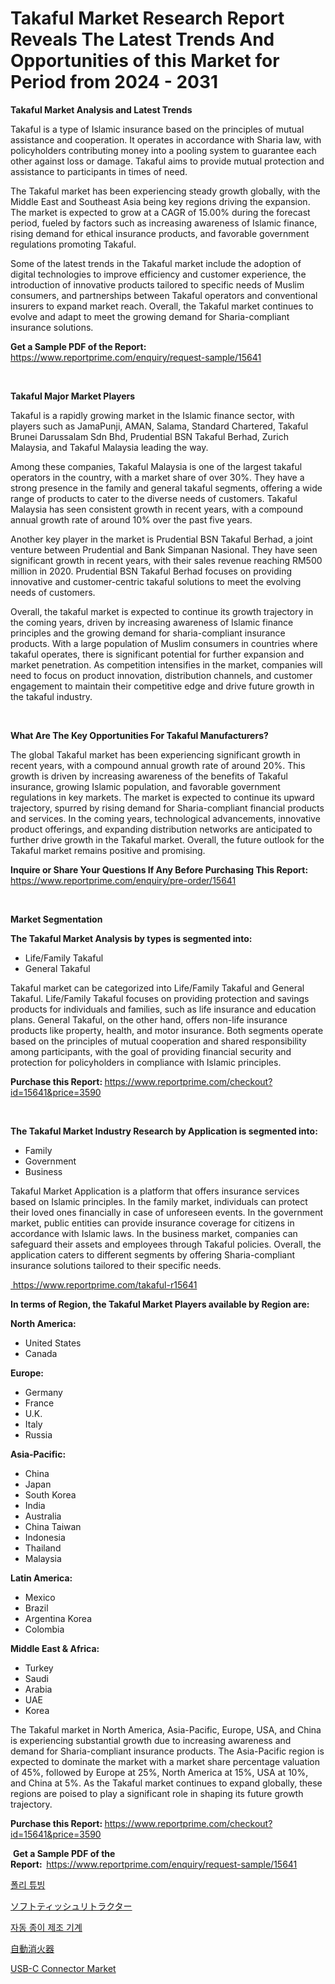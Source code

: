 <p><h1>Takaful Market Research Report Reveals The Latest Trends And Opportunities of this Market for Period from 2024 - 2031</h1></p><p><strong>Takaful Market Analysis and Latest Trends</strong></p>
<p><p>Takaful is a type of Islamic insurance based on the principles of mutual assistance and cooperation. It operates in accordance with Sharia law, with policyholders contributing money into a pooling system to guarantee each other against loss or damage. Takaful aims to provide mutual protection and assistance to participants in times of need.</p><p>The Takaful market has been experiencing steady growth globally, with the Middle East and Southeast Asia being key regions driving the expansion. The market is expected to grow at a CAGR of 15.00% during the forecast period, fueled by factors such as increasing awareness of Islamic finance, rising demand for ethical insurance products, and favorable government regulations promoting Takaful.</p><p>Some of the latest trends in the Takaful market include the adoption of digital technologies to improve efficiency and customer experience, the introduction of innovative products tailored to specific needs of Muslim consumers, and partnerships between Takaful operators and conventional insurers to expand market reach. Overall, the Takaful market continues to evolve and adapt to meet the growing demand for Sharia-compliant insurance solutions.</p></p>
<p><strong>Get a Sample PDF of the Report:&nbsp;</strong> <a href="https://www.reportprime.com/enquiry/request-sample/15641">https://www.reportprime.com/enquiry/request-sample/15641</a></p>
<p>&nbsp;</p>
<p><strong>Takaful Major Market Players</strong></p>
<p><p>Takaful is a rapidly growing market in the Islamic finance sector, with players such as JamaPunji, AMAN, Salama, Standard Chartered, Takaful Brunei Darussalam Sdn Bhd, Prudential BSN Takaful Berhad, Zurich Malaysia, and Takaful Malaysia leading the way.</p><p>Among these companies, Takaful Malaysia is one of the largest takaful operators in the country, with a market share of over 30%. They have a strong presence in the family and general takaful segments, offering a wide range of products to cater to the diverse needs of customers. Takaful Malaysia has seen consistent growth in recent years, with a compound annual growth rate of around 10% over the past five years.</p><p>Another key player in the market is Prudential BSN Takaful Berhad, a joint venture between Prudential and Bank Simpanan Nasional. They have seen significant growth in recent years, with their sales revenue reaching RM500 million in 2020. Prudential BSN Takaful Berhad focuses on providing innovative and customer-centric takaful solutions to meet the evolving needs of customers.</p><p>Overall, the takaful market is expected to continue its growth trajectory in the coming years, driven by increasing awareness of Islamic finance principles and the growing demand for sharia-compliant insurance products. With a large population of Muslim consumers in countries where takaful operates, there is significant potential for further expansion and market penetration. As competition intensifies in the market, companies will need to focus on product innovation, distribution channels, and customer engagement to maintain their competitive edge and drive future growth in the takaful industry.</p></p>
<p>&nbsp;</p>
<p><strong>What Are The Key Opportunities For Takaful Manufacturers?</strong></p>
<p><p>The global Takaful market has been experiencing significant growth in recent years, with a compound annual growth rate of around 20%. This growth is driven by increasing awareness of the benefits of Takaful insurance, growing Islamic population, and favorable government regulations in key markets. The market is expected to continue its upward trajectory, spurred by rising demand for Sharia-compliant financial products and services. In the coming years, technological advancements, innovative product offerings, and expanding distribution networks are anticipated to further drive growth in the Takaful market. Overall, the future outlook for the Takaful market remains positive and promising.</p></p>
<p><strong>Inquire or Share Your Questions If Any Before Purchasing This Report:</strong> <a href="https://www.reportprime.com/enquiry/pre-order/15641">https://www.reportprime.com/enquiry/pre-order/15641</a></p>
<p>&nbsp;</p>
<p><strong>Market Segmentation</strong></p>
<p><strong>The Takaful Market Analysis by types is segmented into:</strong></p>
<p><ul><li>Life/Family Takaful</li><li>General Takaful</li></ul></p>
<p><p>Takaful market can be categorized into Life/Family Takaful and General Takaful. Life/Family Takaful focuses on providing protection and savings products for individuals and families, such as life insurance and education plans. General Takaful, on the other hand, offers non-life insurance products like property, health, and motor insurance. Both segments operate based on the principles of mutual cooperation and shared responsibility among participants, with the goal of providing financial security and protection for policyholders in compliance with Islamic principles.</p></p>
<p><strong>Purchase this Report:&nbsp;</strong><a href="https://www.reportprime.com/checkout?id=15641&price=3590">https://www.reportprime.com/checkout?id=15641&price=3590</a></p>
<p>&nbsp;</p>
<p><strong>The Takaful Market Industry Research by Application is segmented into:</strong></p>
<p><ul><li>Family</li><li>Government</li><li>Business</li></ul></p>
<p><p>Takaful Market Application is a platform that offers insurance services based on Islamic principles. In the family market, individuals can protect their loved ones financially in case of unforeseen events. In the government market, public entities can provide insurance coverage for citizens in accordance with Islamic laws. In the business market, companies can safeguard their assets and employees through Takaful policies. Overall, the application caters to different segments by offering Sharia-compliant insurance solutions tailored to their specific needs.</p></p>
<p><a href="https://www.reportprime.com/takaful-r15641">&nbsp;https://www.reportprime.com/takaful-r15641</a></p>
<p><strong>In terms of Region, the Takaful Market Players available by Region are:</strong></p>
<p>
    <p> <strong> North America: </strong>
        <ul>
            <li>United States</li>
            <li>Canada</li>
        </ul>
        </p> 
    <p> <strong> Europe: </strong>
        <ul>
            <li>Germany</li>
            <li>France</li>
            <li>U.K.</li>
            <li>Italy</li>
            <li>Russia</li>
        </ul>
        </p> 
    <p> <strong> Asia-Pacific: </strong>
        <ul>
            <li>China</li>
            <li>Japan</li>
            <li>South Korea</li>
            <li>India</li>
            <li>Australia</li>
            <li>China Taiwan</li>
            <li>Indonesia</li>
            <li>Thailand</li>
            <li>Malaysia</li>
        </ul>
        </p> 
    <p> <strong> Latin America: </strong>
        <ul>
            <li>Mexico</li>
            <li>Brazil</li>
            <li>Argentina Korea</li>
            <li>Colombia</li>
        </ul>
        </p> 
    <p> <strong> Middle East & Africa: </strong>
        <ul>
            <li>Turkey</li>
            <li>Saudi</li>
            <li>Arabia</li>
            <li>UAE</li>
            <li>Korea</li>
        </ul>
    </p>
    </p>
<p><p>The Takaful market in North America, Asia-Pacific, Europe, USA, and China is experiencing substantial growth due to increasing awareness and demand for Sharia-compliant insurance products. The Asia-Pacific region is expected to dominate the market with a market share percentage valuation of 45%, followed by Europe at 25%, North America at 15%, USA at 10%, and China at 5%. As the Takaful market continues to expand globally, these regions are poised to play a significant role in shaping its future growth trajectory.</p></p>
<p><strong>Purchase this Report: </strong><a href="https://www.reportprime.com/checkout?id=15641&price=3590">https://www.reportprime.com/checkout?id=15641&price=3590</a></p>
<p>&nbsp;<strong>Get a Sample PDF of the Report:&nbsp;&nbsp;</strong><a href="https://www.reportprime.com/enquiry/request-sample/15641">https://www.reportprime.com/enquiry/request-sample/15641</a></p>
<p><strong></strong></p>
<p><p><a href="https://medium.com/@matthiasdkins856/%ED%8F%B4%EB%A6%AC-%ED%8A%9C%EB%B9%99-%EC%8B%9C%EC%9E%A5-%EC%A0%90%EC%9C%A0%EC%9C%A8-%EB%B3%80%ED%99%94-%EB%B0%8F-%EC%8B%9C%EC%9E%A5-%EC%84%B1%EC%9E%A5-%EC%B6%94%EC%84%B8-2024-2031-5122178aff2d">폴리 튜빙</a></p><p><a href="https://medium.com/@karinaokon69/%E3%82%BD%E3%83%95%E3%83%88%E3%83%86%E3%82%A3%E3%83%83%E3%82%B7%E3%83%A5%E3%83%AA%E3%83%88%E3%83%A9%E3%82%AF%E3%82%BF%E3%83%BC%E5%B8%82%E5%A0%B4%E3%81%AF-%E5%B8%82%E5%A0%B4%E3%82%B7%E3%82%A7%E3%82%A2-%E5%B8%82%E5%A0%B4%E3%83%88%E3%83%AC%E3%83%B3%E3%83%89-%E5%B8%82%E5%A0%B4%E6%88%90%E9%95%B7%E3%81%AB%E9%96%A2%E3%81%99%E3%82%8B%E6%83%85%E5%A0%B1%E3%82%92%E6%8F%90%E4%BE%9B%E3%81%97%E3%81%A6%E3%81%84%E3%81%BE%E3%81%99-6fd454b1214f">ソフトティッシュリトラクター</a></p><p><a href="https://medium.com/@minimini78678/2024%EB%85%84%EB%B6%80%ED%84%B0-2031%EB%85%84%EA%B9%8C%EC%A7%80%EC%9D%98-%EA%B8%B0%EA%B0%84%EC%9D%84-%EB%8C%80%EC%83%81%EC%9C%BC%EB%A1%9C-%ED%95%9C-%EC%9E%90%EB%8F%99-%EC%A0%9C%EC%A7%80-%EA%B8%B0%EA%B3%84-%EC%8B%9C%EC%9E%A5-%EB%B6%84%EC%84%9D-%EB%B0%8F-%ED%81%AC%EA%B8%B0-%EC%98%88%EC%B8%A1-d5aa2f15dfc2">자동 종이 제조 기계</a></p><p><a href="https://medium.com/@johneahan44556754/%E8%87%AA%E5%8B%95%E6%B6%88%E7%81%AB%E5%99%A8%E5%B8%82%E5%A0%B4%E8%AA%BF%E6%9F%BB%E3%83%AC%E3%83%9D%E3%83%BC%E3%83%88-%E3%81%9D%E3%81%AE%E6%AD%B4%E5%8F%B2%E3%81%8A%E3%82%88%E3%81%B32031%E5%B9%B4%E3%81%BE%E3%81%A7%E3%81%AE%E4%BA%88%E6%B8%AC-09bbb9601261">自動消火器</a></p><p><a href="https://medium.com/@samirmayert184/usb-c-connector-market-insights-into-market-cagr-market-trends-and-growth-strategies-445bc1395b31">USB-C Connector Market</a></p></p>